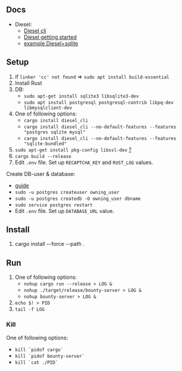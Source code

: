 ## Docs

- Diesel:
	- [Diesel cli](https://github.com/diesel-rs/diesel/tree/master/diesel_cli#installation)
	- [Diesel getting started](http://diesel.rs/guides/getting-started/)
	- [example Diesel+sqlite](https://github.com/diesel-rs/diesel/tree/master/examples/sqlite/getting_started_step_3)


## Setup

1. if `linker 'cc' not found` => `sudo apt install build-essential`
1. Install Rust
1. DB:
	- `sudo apt-get install sqlite3 libsqlite3-dev`
	- `sudo apt install postgresql postgresql-contrib libpq-dev libmysqlclient-dev`
1. One of following options:
	- `cargo install diesel_cli`
	- `cargo install diesel_cli --no-default-features --features "postgres sqlite mysql"`
	- `cargo install diesel_cli --no-default-features --features "sqlite-bundled"`
1. `sudo apt-get install pkg-config libssl-dev` [?](https://docs.rs/openssl/0.10.23/openssl/)
1. `cargo build --release`
1. Edit `.env` file. Set up `RECAPTCHA_KEY` and `RUST_LOG` values.


Create DB-user & database:
- [guide](https://linuxize.com/post/how-to-install-postgresql-on-ubuntu-18-04/#creating-postgresql-role-and-database)
- `sudo -u postgres createuser owning_user`
- `sudo -u postgres createdb -O owning_user dbname`
- `sudo service postgres restart`
- Edit `.env` file. Set up `DATABASE_URL` value.


## Install

1. cargo install --force --path .


## Run

1. One of following options:
	- `nohup cargo run --release > LOG &`
	- `nohup ./target/release/bounty-server > LOG &`
	- `nohup bounty-server > LOG &`
1. `echo $! > PID`
1. `tail -f LOG`


### Kill

One of following options:
- ``kill `pidof cargo` ``
- ``kill `pidof bounty-server` ``
- ``kill `cat ./PID` ``
